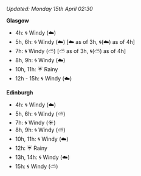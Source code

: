 *Updated: Monday 15th April 02:30*

**Glasgow**

* 4h: :cyclone: Windy (:cloud:)
* 5h, 6h: :cyclone: Windy (:cloud:) [:cloud: as of 3h, :cyclone:(:cloud:) as of 4h]
* 7h: :cyclone: Windy (:partly_sunny:) [:partly_sunny: as of 3h, :cyclone:(:partly_sunny:) as of 4h]
* 8h, 9h: :cyclone: Windy (:cloud:)
* 10h, 11h: :umbrella: Rainy
* 12h - 15h: :cyclone: Windy (:cloud:)

**Edinburgh**

* 4h: :cyclone: Windy (:cloud:)
* 5h, 6h: :cyclone: Windy (:partly_sunny:)
* 7h: :cyclone: Windy (:sunny:)
* 8h, 9h: :cyclone: Windy (:partly_sunny:)
* 10h, 11h: :cyclone: Windy (:cloud:)
* 12h: :umbrella: Rainy
* 13h, 14h: :cyclone: Windy (:cloud:)
* 15h: :cyclone: Windy (:partly_sunny:)
